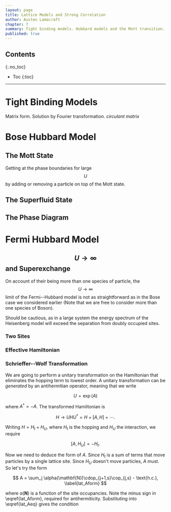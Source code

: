 ```yaml
---
layout: page
title: Lattice Models and Strong Correlation
author: Austen Lamacraft
chapter: 7
summary: Tight binding models. Hubbard models and the Mott transition. Superexchange.
published: true
---
```


## Contents
{:.no_toc}

* Toc
{:toc}

---

# Tight Binding Models



Matrix form. Solution by Fourier transformation. _circulant matrix_

# Bose Hubbard Model

## The Mott State

Getting at the phase boundaries for large $$U$$ by adding or removing a particle on top of the Mott state.

## The Superfluid State

## The Phase Diagram

# Fermi Hubbard Model

## $$U\to\infty$$ and Superexchange

On account of their being more than one species of particle, the $$U\to\infty$$ limit of the Fermi--Hubbard model is not as straightforward as in the Bose case we considered earlier (Note that we are free to consider more than one species of Boson).

Should be cautious, as in a large system the energy spectrum of the Heisenberg model will exceed the separation from doubly occupied sites.

### Two Sites

### Effective Hamiltonian

### Schrieffer--Wolf Transformation

We are going to perform a unitary transformation on the Hamiltonian that eliminates the hopping term to lowest order. A unitary transformation can be _generated_ by an antihermitian operator, meaning that we write

$$
U = \exp(A)
$$

where $A^\dagger = -A^{}$. The transformed Hamiltonian is

$$
H\longrightarrow U^{}HU^\dagger = H + \left[A,H\right]+\cdots.
$$

Writing $H=H_t + H_U$, where $H_t$ is the hopping and $H_U$ the interaction, we require

$$
\left[A,H_U\right] = -H_t.
\label{lat_Aeq}
$$

Now we need to deduce the form of $A$. Since $H_t$ is a sum of terms that move particles by a single lattice site. Since $H_U$ doesn't move particles, $A$ must. So let's try the form

$$
A = \sum_j \alpha(\mathbf{N})\cdop_{j+1,s}\cop_{j,s} - \text{h.c.},
\label{lat_Aform}
$$  

where $\alpha(\mathbf{N})$ is a function of the site occupancies. Note the minus sign in \eqref{lat_Aform}, required for antihermiticity. Substituting into \eqref{lat_Aeq} gives the condition
